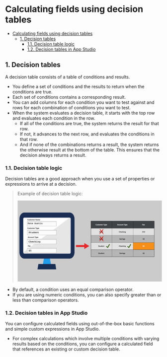 # Calculating fields using decision tables

- [Calculating fields using decision tables](#calculating-fields-using-decision-tables)
    - [1. Decision tables](#1-decision-tables)
        - [1.1. Decision table logic](#11-decision-table-logic)
        - [1.2. Decision tables in App Studio](#12-decision-tables-in-app-studio)

## 1. Decision tables

A decision table consists of a table of conditions and results.

- You define a set of conditions and the results to return when the conditions are true.
- Each set of conditions contains a corresponding result.
- You can add columns for each condition you want to test against and rows for each combination of conditions you want to test.
- When the system evaluates a decision table, it starts with the top row and evaluates each condition in the row. 
    - If all of the conditions are true, the system returns the result for that row. 
    - If not, it advances to the next row, and evaluates the conditions in that row. 
    - And if none of the combinations returns a result, the system returns the otherwise result at the bottom of the table. This ensures that the decision always returns a result.

### 1.1. Decision table logic

Decision tables are a good approach when you use a set of properties or expressions to arrive at a decision.

> Example of decision table logic:
>
> ![](../resources/decision-table-logic.png)

- By default, a condition uses an equal comparison operator.
- If you are using numeric conditions, you can also specify greater than or less than comparison operators.

### 1.2. Decision tables in App Studio

You can configure calculated fields using out-of-the-box basic functions and simple custom expressions in App Studio. 

- For complex calculations which involve multiple conditions with varying results based on the conditions, you can configure a calculated field that references an existing or custom decision table.
